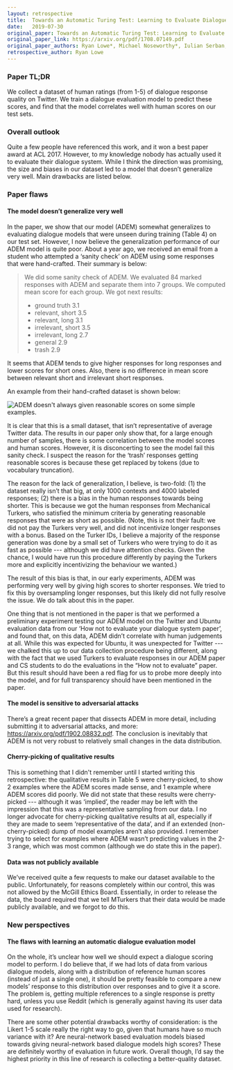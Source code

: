 ```yaml
---
layout: retrospective
title:  Towards an Automatic Turing Test: Learning to Evaluate Dialogue Responses
date:   2019-07-30
original_paper: Towards an Automatic Turing Test: Learning to Evaluate Dialogue Responses
original_paper_link: https://arxiv.org/pdf/1708.07149.pdf
original_paper_authors: Ryan Lowe*, Michael Noseworthy*, Iulian Serban, Nicolas A-G, Yoshua Bengio, Joelle Pineau
retrospective_author: Ryan Lowe
---
```



### Paper TL;DR
 
 We collect a dataset of human ratings (from 1-5) of dialogue response quality on Twitter. We train a dialogue evaluation model to predict these scores, and find that the model correlates well with human scores on our test sets. 

### Overall outlook 

Quite a few people have referenced this work, and it won a best paper award at ACL 2017. However, to my knowledge nobody has actually used it to evaluate their dialogue system. While I think the direction was promising, the size and biases in our dataset led to a model that doesn’t generalize very well. Main drawbacks are listed below.

### Paper flaws

#### The model doesn’t generalize very well
In the paper, we show that our model (ADEM) somewhat generalizes to evaluating dialogue models that were unseen during training (Table 4) on our test set. However, I now believe the generalization performance of our ADEM model is quite poor. About a year ago, we received an email from a student who attempted a ‘sanity check’ on ADEM using some responses that were hand-crafted. Their summary is below:


> We did some sanity check of ADEM. We evaluated 84 marked responses with ADEM and separate them into 7 groups. We computed mean score for each group. We got next results: 
>- ground truth    3.1
>- relevant, short  3.5
>- relevant, long  3.1
>- irrelevant, short  3.5
>- irrelevant, long  2.7
>- general    2.9
>- trash    2.9

It seems that ADEM tends to give higher responses for long responses and lower scores for short ones. Also, there is no difference in mean score between relevant short and irrelevant short responses.


An example from their hand-crafted dataset is shown below:

![ADEM doesn't always given reasonable scores on some simple examples.](https://drive.google.com/file/d/1p9n9ijOSQq69-gz9bG7utZWT7XVumudL/view)

It is clear that this is a small dataset, that isn’t representative of average Twitter data. The results in our paper only show that, for a large enough number of samples, there is some correlation between the model scores and human scores. However, it is disconcerting to see the model fail this sanity check. I suspect the reason for the ‘trash’ responses getting reasonable scores is because these get replaced by <unknown> tokens (due to vocabulary truncation).

The reason for the lack of generalization, I believe, is two-fold: (1) the dataset really isn’t that big, at only 1000 contexts and 4000 labeled responses; (2) there is a bias in the human responses towards being shorter. This is because we got the human responses from Mechanical Turkers, who satisfied the minimum criteria by generating reasonable responses that were as short as possible. (Note, this is not their fault: we did not pay the Turkers very well, and did not incentivize longer responses with a bonus. Based on the Turker IDs, I believe a majority of the response generation was done by a small set of Turkers who were trying to do it as fast as possible --- although we did have attention checks. Given the chance, I would have run this procedure differently by paying the Turkers more and explicitly incentivizing the behaviour we wanted.) 

The result of this bias is that, in our early experiments, ADEM was performing very well by giving high scores to shorter responses. We tried to fix this by oversampling longer responses, but this likely did not fully resolve the issue. We do talk about this in the paper.

One thing that is not mentioned in the paper is that we performed a preliminary experiment testing our ADEM model on the Twitter and Ubuntu evaluation data from our ‘How not to evaluate your dialogue system paper’, and found that, on this data, ADEM didn’t correlate with human judgements at all. While this was expected for Ubuntu, it was unexpected for Twitter --- we chalked this up to our data collection procedure being different, along with the fact that we used Turkers to evaluate responses in our ADEM paper and CS students to do the evaluations in the “How not to evaluate” paper. But this result should have been a red flag for us to probe more deeply into the model, and for full transparency should have been mentioned in the paper. 

#### The model is sensitive to adversarial attacks
There’s a great recent paper that dissects ADEM in more detail, including submitting it to adversarial attacks, and more: https://arxiv.org/pdf/1902.08832.pdf. The conclusion is inevitably that ADEM is not very robust to relatively small changes in the data distribution.

#### Cherry-picking of qualitative results
This is something that I didn't remember until I started writing this retrospective: the qualitative results in Table 5 were cherry-picked, to show 2 examples where the ADEM scores made sense, and 1 example where ADEM scores did poorly. We did not state that these results were cherry-picked --- although it was ‘implied’, the reader may be left with the impression that this was a representative sampling from our data. I no longer advocate for cherry-picking qualitative results at all, especially if they are made to seem ‘representative of the data’, and if an extended (non-cherry-picked) dump of model examples aren’t also provided. I remember trying to select for examples where ADEM wasn’t predicting values in the 2-3 range, which was most common (although we do state this in the paper). 

#### Data was not publicly available
We’ve received quite a few requests to make our dataset available to the public. Unfortunately, for reasons completely within our control, this was not allowed by the McGill Ethics Board. Essentially, in order to release the data, the board required that we tell MTurkers that their data would be made publicly available, and we forgot to do this. 

### New perspectives

#### The flaws with learning an automatic dialogue evaluation model
On the whole, it’s unclear how well we should expect a dialogue scoring model to perform. I do believe that, if we had lots of data from various dialogue models, along with a distribution of reference human scores (instead of just a single one), it should be pretty feasible to compare a new models’ response to this distribution over responses and to give it a score. The problem is, getting multiple references to a single response is pretty hard, unless you use Reddit (which is generally against having its user data used for research). 

There are some other potential drawbacks worthy of consideration: is the Likert 1-5 scale really the right way to go, given that humans have so much variance with it? Are neural-network based evaluation models biased towards giving neural-network based dialogue models high scores? These are definitely worthy of evaluation in future work. Overall though, I’d say the highest priority in this line of research is collecting a better-quality dataset. 

